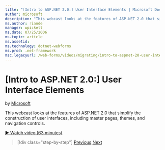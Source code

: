 ```yaml
---
title: "[Intro to ASP.NET 2.0:] User Interface Elements | Microsoft Docs"
author: microsoft
description: "This webcast looks at the features of ASP.NET 2.0 that simplify the construction of user interfaces, including master pages, themes, and navigation controls."
ms.author: riande
manager: wpickett
ms.date: 07/25/2006
ms.topic: article
ms.assetid: 
ms.technology: dotnet-webforms
ms.prod: .net-framework
msc.legacyurl: /web-forms/videos/migrating/intro-to-aspnet-20-user-interface-elements
---
```

[Intro to ASP.NET 2.0:] User Interface Elements
====================
by [Microsoft](https://github.com/microsoft)

This webcast looks at the features of ASP.NET 2.0 that simplify the construction of user interfaces, including master pages, themes, and navigation controls.

[&#9654; Watch video (63 minutes)](https://channel9.msdn.com/Blogs/ASP-NET-Site-Videos/intro-to-aspnet-20-user-interface-elements)

>[!div class="step-by-step"]
[Previous](intro-to-aspnet-20-aspnet-20-fundamentals.md)
[Next](migrating-from-classic-asp-to-aspnet.md)